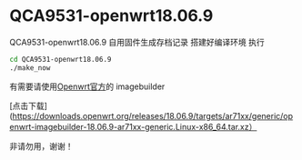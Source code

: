 # QCA9531-openwrt18.06.9
QCA9531-openwrt18.06.9 自用固件生成存档记录
搭建好编译环境 执行
```sh
cd QCA9531-openwrt18.06.9
./make_now
```

有需要请使用[Openwrt官方](https://downloads.openwrt.org/releases/18.06.9/targets/ar71xx/generic/)的 imagebuilder

[点击下载](https://downloads.openwrt.org/releases/18.06.9/targets/ar71xx/generic/openwrt-imagebuilder-18.06.9-ar71xx-generic.Linux-x86_64.tar.xz）

非请勿用，谢谢！
